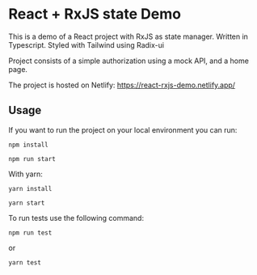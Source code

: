 # React + RxJS state Demo

This is a demo of a React project with RxJS as state manager. Written in Typescript. Styled with Tailwind using Radix-ui

Project consists of a simple authorization using a mock API, and a home page.

The project is hosted on Netlify: https://react-rxjs-demo.netlify.app/

## Usage

If you want to run the project on your local environment you can run:

```
npm install

npm run start
```

With yarn:

```
yarn install

yarn start
```

To run tests use the following command:

```
npm run test
```
or
```
yarn test
```